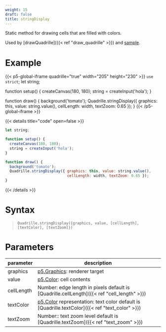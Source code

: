 ```yaml
---
weight: 15
draft: false
title: stringDisplay
---
```


Static method for drawing cells that are filled with colors.

Used by [drawQuadrille]({{< ref "draw_quadrille" >}}) and [sample](https://objetos.github.io/p5.quadrille.js/docs/visual_computing/sample/).

# Example

{{< p5-global-iframe quadrille="true" width="205" height="230" >}}
`use strict`;
let string;

function setup() {
  createCanvas(180, 180);
  string = createInput('hola');
}

function draw() {
  background('tomato');
  Quadrille.stringDisplay({ graphics: this, value: string.value(), cellLength: width, textZoom: 0.65 });
}
{{< /p5-global-iframe >}}

{{< details title="code" open=false >}}
```js
let string;

function setup() {
  createCanvas(180, 180);
  string = createInput('hola');
}

function draw() {
  background('tomato');
  Quadrille.stringDisplay({ graphics: this, value: string.value(),
                            cellLength: width, textZoom: 0.65 });
}
```
{{< /details >}}

# Syntax

> `Quadrille.stringDisplay({graphics, value, [cellLength], [textColor], [textZoom]})`

# Parameters

| parameter  | description                                                                                 |
|------------|---------------------------------------------------------------------------------------------|
| graphics   | [p5.Graphics](https://p5js.org/reference/#/p5.Graphics): renderer target                    |
| value      | [p5.Color](https://p5js.org/reference/#/p5.Color): cell contents                            |
| cellLength | Number: edge length in pixels default is [Quadrille.cellLength]({{< ref "cell_length" >}}) |
| textColor     | [p5.Color](https://p5js.org/reference/#/p5.Color) representation: text color default is [Quadrille.textColor]({{< ref "text_color" >}}) |
| textZoom      | Number:: text zoom level default is [Quadrille.textZoom]({{< ref "text_zoom" >}})       |
